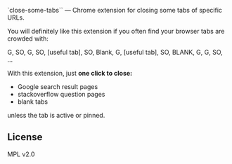 `close-some-tabs`` — Chrome extension for closing some tabs of specific URLs.

You will definitely like this extension if you often find your browser tabs are crowded with:

G, SO, G, SO, [useful tab], SO, Blank, G, [useful tab], SO, BLANK, G, G, SO, ...

With this extension, just **one click to close:**

- Google search result pages
- stackoverflow question pages
- blank tabs

unless the tab is active or pinned.

## License

MPL v2.0
